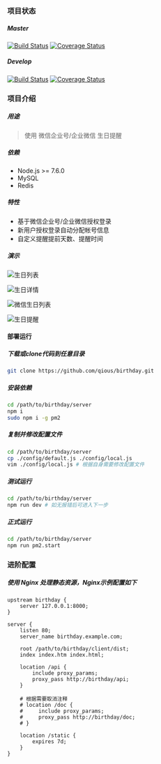 ### 项目状态

##### Master

[![Build Status](https://travis-ci.org/qious/birthday.svg?branch=master)](https://travis-ci.org/qious/birthday)
[![Coverage Status](https://coveralls.io/repos/github/qious/birthday/badge.svg?branch=master)](https://coveralls.io/github/qious/birthday?branch=master)


##### Develop

[![Build Status](https://travis-ci.org/qious/birthday.svg?branch=develop)](https://travis-ci.org/qious/birthday)
[![Coverage Status](https://coveralls.io/repos/github/qious/birthday/badge.svg?branch=develop)](https://coveralls.io/github/qious/birthday?branch=develop)


### 项目介绍

##### 用途

> 使用 微信企业号/企业微信 生日提醒

##### 依赖

* Node.js >= 7.6.0
* MySQL
* Redis

##### 特性

* 基于微信企业号/企业微信授权登录
* 新用户授权登录自动分配帐号信息
* 自定义提醒提前天数、提醒时间

##### 演示

![生日列表](https://cdn.qiujun.me/image/2018/09/24/c593040463273efb868cb02cbbe92062.png)

![生日详情](https://cdn.qiujun.me/image/2018/09/24/61f8aa3d3698659e4170aea9af860be2.png)

![微信生日列表](https://cdn.qiujun.me/image/2018/09/24/1b68ce630fc0886d4899631672ff1aa6.png)

![生日提醒](https://cdn.qiujun.me/image/2018/09/24/3f4ce9a24185bc995fd9bdb353c33409.png)

#### 部署运行

##### 下载或clone代码到任意目录

```bash
git clone https://github.com/qious/birthday.git
```

##### 安装依赖

```bash
cd /path/to/birthday/server
npm i
sudo npm i -g pm2
```

##### 复制并修改配置文件

```bash
cd /path/to/birthday/server
cp ./config/default.js ./config/local.js
vim ./config/local.js # 根据自身需要修改配置文件
```

##### 测试运行

```bash
cd /path/to/birthday/server
npm run dev # 如无报错后可进入下一步
```

##### 正式运行

```bash
cd /path/to/birthday/server
npm run pm2.start
```

### 进阶配置

##### 使用 Nginx 处理静态资源，Nginx示例配置如下

```nginx
upstream birthday {
    server 127.0.0.1:8000;
}

server {
    listen 80;
    server_name birthday.example.com;

    root /path/to/birthday/client/dist;
    index index.htm index.html;

    location /api {
        include proxy_params;
        proxy_pass http://birthday/api;
    }

    # 根据需要取消注释
    # location /doc {
    #     include proxy_params;
    #     proxy_pass http://birthday/doc;
    # }

    location /static {
        expires 7d;
    }
}
```
